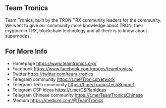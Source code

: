 ## Team Tronics
Team Tronics, built by the TRON TRX community leaders for the community. 
We want to give our community more knowledge about TRON, their cryptocoin TRX, 
blockchain technology and all there is to know about supernodes. 

 
## For More Info
 * Homepage  https://www.teamtronics.org/
 * Facebook  https://www.facebook.com/groups/teamtronics/
 * Twitter  https://twitter.com/team_tronics
 * Telegram community  https://t.me/TronicsNetwork
 * Telegram Tech community  https://t.me/TronicsTechSupport
 * Telegram CSP ideas  https://t.me/CSPlanIdeas
 * Telegram Chinese community  https://t.me/TeamTronicsChinese
 * Medium  https://medium.com/@TeamTronics
